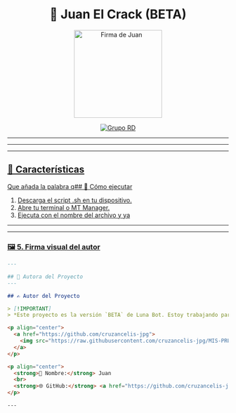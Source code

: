 
<h1 align="center">🌙 Juan El Crack (BETA)</h1>

<p align="center">
  <img src="https://i.postimg.cc/HxtPL93d/7e22eadc20a57ecaf4ebc41e420866ca4.webp" width="200" alt="Firma de Juan"/>
</p>

<p align="center">
  <a href="https://chat.whatsapp.com/E3nYM47DFVX65gyDswvUbb?mode=ems_copy_t" target="_blank">
    <img src="https://img.shields.io/badge/MI%20GRUPO DE STICKERS%20CON%20FLOW-%23BACANO-Black?style=for-the-badge&logo=whatsapp" alt="Grupo RD"/>
  </P>
</p>

---

---

---

## 🌟 Características

Que añada la palabra q## 🚀 Cómo ejecutar

1. Descarga el script .sh en tu dispositivo.
2. Abre tu terminal o MT Manager.
3. Ejecuta con el nombre del archivo y ya

--- 

---

### 🖼 5. Firma visual del autor

```markdown
---

## 🌾 Autora del Proyecto
---

## ✍️ Autor del Proyecto

> [!IMPORTANT]  
> *Este proyecto es la versión `BETA` de Luna Bot. Estoy trabajando para ofrecer una mejor versión de Luna beta.*

<p align="center">
  <a href="https://github.com/cruzancelis-jpg">
    <img src="https://raw.githubusercontent.com/cruzancelis-jpg/MIS-PRUEBAS-DE-JAVASCRIPT-/main/IMG/IMG_20230926_064624.png" width="120" alt="Firma de Juan"/>
  </a>
</p>

<p align="center">
  <strong>👤 Nombre:</strong> Juan  
  <br>
  <strong>🌐 GitHub:</strong> <a href="https://github.com/cruzancelis-jpg">github.com/cruzancelis-jpg</a>
</p>

---